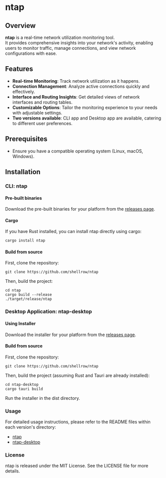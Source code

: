 # ntap

## Overview
**ntap** is a real-time network utilization monitoring tool.  
It provides comprehensive insights into your network's activity, enabling users to monitor traffic, manage connections, and view network configurations with ease.

## Features
- **Real-time Monitoring**: Track network utilization as it happens.
- **Connection Management**: Analyze active connections quickly and effectively.
- **Interface and Routing Insights**: Get detailed views of network interfaces and routing tables.
- **Customizable Options**: Tailor the monitoring experience to your needs with adjustable settings.
- **Two versions available**: CLI app and Desktop app are available, catering to different user preferences.

## Prerequisites
- Ensure you have a compatible operating system (Linux, macOS, Windows).

## Installation

### CLI: ntap

#### Pre-built binaries
Download the pre-built binaries for your platform from the [releases page](https://github.com/shellrow/ntap/releases).

#### Cargo
If you have Rust installed, you can install ntap directly using cargo:
```bash
cargo install ntap
```

#### Build from source
First, clone the repository:
```
git clone https://github.com/shellrow/ntap
```
Then, build the project:
```
cd ntap
cargo build --release
./target/release/ntap
```

### Desktop Application: ntap-desktop

#### Using Installer
Download the installer for your platform from the [releases page](https://github.com/shellrow/ntap/releases).

#### Build from source
First, clone the repository:
```
git clone https://github.com/shellrow/ntap
```
Then, build the project (assuming Rust and Tauri are already installed):
```
cd ntap-desktop
cargo tauri build
```
Run the installer in the dist directory.


### Usage
For detailed usage instructions, please refer to the README files within each version's directory:

- [ntap](https://github.com/shellrow/ntap/tree/main/ntap)
- [ntap-desktop](https://github.com/shellrow/ntap/tree/main/ntap-desktop)

### License
ntap is released under the MIT License. See the LICENSE file for more details.
